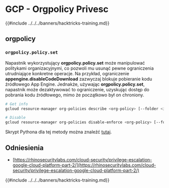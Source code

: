 # GCP - Orgpolicy Privesc

{{#include ../../../banners/hacktricks-training.md}}

## orgpolicy

### `orgpolicy.policy.set`

Napastnik wykorzystujący **orgpolicy.policy.set** może manipulować politykami organizacyjnymi, co pozwoli mu usunąć pewne ograniczenia utrudniające konkretne operacje. Na przykład, ograniczenie **appengine.disableCodeDownload** zazwyczaj blokuje pobieranie kodu źródłowego App Engine. Jednakże, używając **orgpolicy.policy.set**, napastnik może dezaktywować to ograniczenie, uzyskując dostęp do pobrania kodu źródłowego, mimo że początkowo był on chroniony.
```bash
# Get info
gcloud resource-manager org-policies describe <org-policy> [--folder <id> | --organization <id> | --project <id>]

# Disable
gcloud resource-manager org-policies disable-enforce <org-policy> [--folder <id> | --organization <id> | --project <id>]
```
Skrypt Pythona dla tej metody można znaleźć [tutaj](https://github.com/RhinoSecurityLabs/GCP-IAM-Privilege-Escalation/blob/master/ExploitScripts/orgpolicy.policy.set.py).

## Odniesienia

- [https://rhinosecuritylabs.com/cloud-security/privilege-escalation-google-cloud-platform-part-2/](https://rhinosecuritylabs.com/cloud-security/privilege-escalation-google-cloud-platform-part-2/)

{{#include ../../../banners/hacktricks-training.md}}
